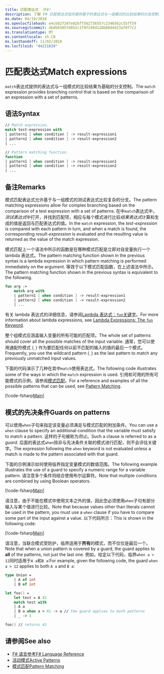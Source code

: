 ```yaml
---
title: 匹配表达式 （F#）
description: 了解 F# 匹配表达式如何提供基于的表达式与一组模式的比较结果的分支控制。
ms.date: 04/19/2018
ms.openlocfilehash: e4cb82f20fe82bff562736557c2346562c557f59
ms.sourcegitcommit: db8b83057d052c1f9f249d128b08d4423af0f7c2
ms.translationtype: MT
ms.contentlocale: zh-CN
ms.lasthandoff: 11/02/2018
ms.locfileid: "44221839"
---
```

# <a name="match-expressions"></a><span data-ttu-id="40041-103">匹配表达式</span><span class="sxs-lookup"><span data-stu-id="40041-103">Match expressions</span></span>

<span data-ttu-id="40041-104">`match`表达式提供的表达式与一组模式的比较结果为基础的分支控制。</span><span class="sxs-lookup"><span data-stu-id="40041-104">The `match` expression provides branching control that is based on the comparison of an expression with a set of patterns.</span></span>

## <a name="syntax"></a><span data-ttu-id="40041-105">语法</span><span class="sxs-lookup"><span data-stu-id="40041-105">Syntax</span></span>

```fsharp
// Match expression.
match test-expression with
| pattern1 [ when condition ] -> result-expression1
| pattern2 [ when condition ] -> result-expression2
| ...

// Pattern matching function.
function
| pattern1 [ when condition ] -> result-expression1
| pattern2 [ when condition ] -> result-expression2
| ...
```

## <a name="remarks"></a><span data-ttu-id="40041-106">备注</span><span class="sxs-lookup"><span data-stu-id="40041-106">Remarks</span></span>

<span data-ttu-id="40041-107">模式匹配表达式允许基于与一组模式的测试表达式比较复杂的分支。</span><span class="sxs-lookup"><span data-stu-id="40041-107">The pattern matching expressions allow for complex branching based on the comparison of a test expression with a set of patterns.</span></span> <span data-ttu-id="40041-108">在中`match`表达式中，*测试表达式*中打开，并找到匹配项，相应与每个模式进行比较*结果表达式*计算和生成的值是返回与匹配表达式的值。</span><span class="sxs-lookup"><span data-stu-id="40041-108">In the `match` expression, the *test-expression* is compared with each pattern in turn, and when a match is found, the corresponding *result-expression* is evaluated and the resulting value is returned as the value of the match expression.</span></span>

<span data-ttu-id="40041-109">模式匹配上一个语法中所示的函数是在哪种模式匹配是立即对自变量执行一个 lambda 表达式。</span><span class="sxs-lookup"><span data-stu-id="40041-109">The pattern matching function shown in the previous syntax is a lambda expression in which pattern matching is performed immediately on the argument.</span></span> <span data-ttu-id="40041-110">等效于以下模式匹配函数，在上述语法中所示。</span><span class="sxs-lookup"><span data-stu-id="40041-110">The pattern matching function shown in the previous syntax is equivalent to the following.</span></span>

```fsharp
fun arg ->
    match arg with
    | pattern1 [ when condition ] -> result-expression1
    | pattern2 [ when condition ] -> result-expression2
    | ...
```

<span data-ttu-id="40041-111">有关 lambda 表达式的详细信息，请参阅[Lambda 表达式：`fun`关键字](functions/lambda-expressions-the-fun-keyword.md)。</span><span class="sxs-lookup"><span data-stu-id="40041-111">For more information about lambda expressions, see [Lambda Expressions: The `fun` Keyword](functions/lambda-expressions-the-fun-keyword.md).</span></span>

<span data-ttu-id="40041-112">整个组模式应涵盖输入变量的所有可能的匹配项。</span><span class="sxs-lookup"><span data-stu-id="40041-112">The whole set of patterns should cover all the possible matches of the input variable.</span></span> <span data-ttu-id="40041-113">通常，您可以使用通配符模式 (`_`) 作为要匹配任何以前不匹配的输入的值的最后一个模式。</span><span class="sxs-lookup"><span data-stu-id="40041-113">Frequently, you use the wildcard pattern (`_`) as the last pattern to match any previously unmatched input values.</span></span>

<span data-ttu-id="40041-114">下面的代码演示了几种在其中`match`使用表达式。</span><span class="sxs-lookup"><span data-stu-id="40041-114">The following code illustrates some of the ways in which the `match` expression is used.</span></span> <span data-ttu-id="40041-115">引用和可用的所有可能模式的示例，请参阅[模式匹配](pattern-matching.md)。</span><span class="sxs-lookup"><span data-stu-id="40041-115">For a reference and examples of all the possible patterns that can be used, see [Pattern Matching](pattern-matching.md).</span></span>

[!code-fsharp[Main](../../../samples/snippets/fsharp/lang-ref-2/snippet4601.fs)]

## <a name="guards-on-patterns"></a><span data-ttu-id="40041-116">模式的先决条件</span><span class="sxs-lookup"><span data-stu-id="40041-116">Guards on patterns</span></span>

<span data-ttu-id="40041-117">可以使用`when`子句来指定该变量必须满足与模式匹配的附加条件。</span><span class="sxs-lookup"><span data-stu-id="40041-117">You can use a `when` clause to specify an additional condition that the variable must satisfy to match a pattern.</span></span> <span data-ttu-id="40041-118">这样的子句被称为*防止*。</span><span class="sxs-lookup"><span data-stu-id="40041-118">Such a clause is referred to as a *guard*.</span></span> <span data-ttu-id="40041-119">后面的表达式`when`除非与先决条件关联的模式进行匹配，则不会评估关键字。</span><span class="sxs-lookup"><span data-stu-id="40041-119">The expression following the `when` keyword is not evaluated unless a match is made to the pattern associated with that guard.</span></span>

<span data-ttu-id="40041-120">下面的示例演示如何使用临界指定变量模式的数值范围。</span><span class="sxs-lookup"><span data-stu-id="40041-120">The following example illustrates the use of a guard to specify a numeric range for a variable pattern.</span></span> <span data-ttu-id="40041-121">请注意多个条件将结合使用布尔运算符。</span><span class="sxs-lookup"><span data-stu-id="40041-121">Note that multiple conditions are combined by using Boolean operators.</span></span>

[!code-fsharp[Main](../../../samples/snippets/fsharp/lang-ref-2/snippet4602.fs)]

<span data-ttu-id="40041-122">请注意，由于不能在模式中使用文本之外的值，因此您必须使用`when`子句有部分输入与某个值进行比较。</span><span class="sxs-lookup"><span data-stu-id="40041-122">Note that because values other than literals cannot be used in the pattern, you must use a `when` clause if you have to compare some part of the input against a value.</span></span> <span data-ttu-id="40041-123">以下代码所示：</span><span class="sxs-lookup"><span data-stu-id="40041-123">This is shown in the following code:</span></span>

[!code-fsharp[Main](../../../samples/snippets/fsharp/lang-ref-2/snippet4603.fs)]

<span data-ttu-id="40041-124">请注意，当联合模式受防护，临界适用于**所有**的模式，而不仅仅是最后一个。</span><span class="sxs-lookup"><span data-stu-id="40041-124">Note that when a union pattern is covered by a guard, the guard applies to **all** of the patterns, not just the last one.</span></span> <span data-ttu-id="40041-125">例如，给定以下代码，临界`when a > 12`同时适用于`A a`和`B a`:</span><span class="sxs-lookup"><span data-stu-id="40041-125">For example, given the following code, the guard `when a > 12` applies to both `A a` and `B a`:</span></span>

```fsharp
type Union =
    | A of int
    | B of int

let foo() =
    let test = A 42
    match test with
    | A a
    | B a when a > 41 -> a // the guard applies to both patterns
    | _ -> 1

foo() // returns 42
```

## <a name="see-also"></a><span data-ttu-id="40041-126">请参阅</span><span class="sxs-lookup"><span data-stu-id="40041-126">See also</span></span>

- [<span data-ttu-id="40041-127">F# 语言参考</span><span class="sxs-lookup"><span data-stu-id="40041-127">F# Language Reference</span></span>](index.md)  
- [<span data-ttu-id="40041-128">活动模式</span><span class="sxs-lookup"><span data-stu-id="40041-128">Active Patterns</span></span>](active-patterns.md)  
- [<span data-ttu-id="40041-129">模式匹配</span><span class="sxs-lookup"><span data-stu-id="40041-129">Pattern Matching</span></span>](pattern-matching.md)  
